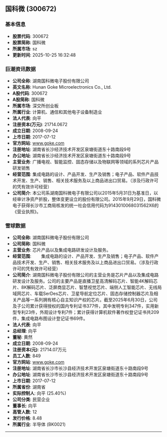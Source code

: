 ## 国科微 (300672)

### 基本信息

- **股票代码**: 300672
- **股票简称**: 国科微
- **所属市场**: sz
- **更新时间**: 2025-10-25 16:32:48

### 巨潮资讯数据

- **公司全称**: 湖南国科微电子股份有限公司
- **英文名称**: Hunan Goke Microelectronics Co., Ltd.
- **A股代码**: 300672
- **A股简称**: 国科微
- **所属市场**: 深交所创业板
- **所属行业**: 计算机、通信和其他电子设备制造业
- **法人代表**: 向平
- **注册资本(万元)**: 21714.0672
- **成立日期**: 2008-09-24
- **上市日期**: 2017-07-12
- **官方网站**: www.goke.com
- **注册地址**: 湖南省长沙经济技术开发区泉塘街道东十路南段9号
- **办公地址**: 湖南省长沙经济技术开发区泉塘街道东十路南段9号
- **主营业务**: 广播电视、智能监控、固态存储以及物联网等领域的系列芯片产品研发销售
- **经营范围**: 集成电路的设计、产品开发、生产及销售；电子产品、软件产品技术开发、生产、销售、相关技术服务及以上商品进出口贸易。（涉及行政许可的凭有效许可经营）
- **公司简介**: 本公司系湖南国科微电子有限公司以2015年5月31日为基准日，以经审计净资产折股，整体变更设立的股份有限公司。2015年9月29日，国科微电子获得长沙市工商局核发的统一社会信用代码为9143010068031562X6的《营业执照》。

### 雪球数据

- **公司全称**: 湖南国科微电子股份有限公司
- **公司简称**: 国科微
- **主营业务**: 芯片产品以及集成电路研发设计及服务。
- **经营范围**: 　　集成电路的设计、产品开发、生产及销售；电子产品、软件产品技术开发、生产、销售、相关技术服务及以上商品进出口贸易。（涉及行政许可的凭有效许可经营）
- **公司简介**: 湖南国科微电子股份有限公司的主营业务是芯片产品以及集成电路研发设计及服务。公司的主要产品是直播卫星高清解码芯片、智能4K解码芯片、8K解码芯片、泛屏商显芯片、智慧视觉芯片、端侧人工智能芯片、无线局域网芯片、车载SerDes芯片、卫星导航定位芯片、固态存储控制器芯片及相关产品等一系列拥有核心自主知识产权的芯片。截至2025年6月30日，公司及子公司累计获得授权的国内专利证书377件，其中发明专利347件，实用新型专利23件，外观设计专利7件；累计获得计算机软件著作权登记证书共209件，集成电路布图设计登记证书69件。
- **法人代表**: 向平
- **总经理**: 向平
- **董秘**: 黄然
- **成立日期**: 2008-09-24
- **注册资本(元)**: 21714.07万元
- **员工人数**: 849
- **官方网站**: www.goke.com
- **注册地址**: 湖南省长沙市长沙县经济技术开发区泉塘街道东十路南段9号
- **办公地址**: 湖南省长沙市长沙县经济技术开发区泉塘街道东十路南段9号
- **上市日期**: 2017-07-12
- **所属省份**: 湖南省
- **实际控制人**: 向平 (25.40%)
- **公司分类**: 民营企业
- **董事长**: 向平
- **高管人数**: 12
- **发行价格**: 8.48
- **所属行业**: 半导体 (BK0021)

---